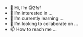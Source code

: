 - 👋 Hi, I’m @2fsf
- 👀 I’m interested in ...
- 🌱 I’m currently learning ...
- 💞️ I’m looking to collaborate on ...
- 📫 How to reach me ...

<!---
2fsf/2fsf is a ✨ special ✨ repository because its `README.md` (this file) appears on your GitHub profile.
You can click the Preview link to take a look at your changes.
--->
